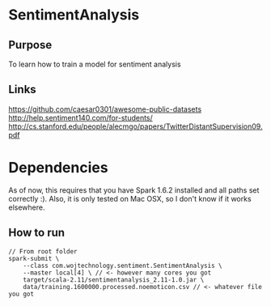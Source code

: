 # SentimentAnalysis

## Purpose
To learn how to train a model for sentiment analysis

## Links
https://github.com/caesar0301/awesome-public-datasets
http://help.sentiment140.com/for-students/
http://cs.stanford.edu/people/alecmgo/papers/TwitterDistantSupervision09.pdf

# Dependencies
As of now, this requires that you have Spark 1.6.2 installed and all paths set correctly :). Also, it is only tested on Mac OSX, so I don't know if it works elsewhere.

## How to run
```
// From root folder
spark-submit \
    --class com.wojtechnology.sentiment.SentimentAnalysis \
    --master local[4] \ // <- however many cores you got
    target/scala-2.11/sentimentanalysis_2.11-1.0.jar \
    data/training.1600000.processed.noemoticon.csv // <- whatever file you got
```

